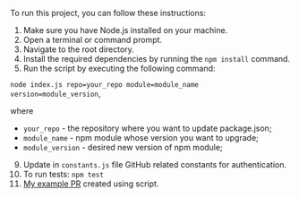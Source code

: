 To run this project, you can follow these instructions:
1. Make sure you have Node.js installed on your machine.
2. Open a terminal or command prompt.
3. Navigate to the root directory.
4. Install the required dependencies by running the `npm install` command.
5. Run the script by executing the following command: 

`node index.js repo=your_repo module=module_name version=module_version`,

where

- `your_repo` - the repository where you want to update package.json;
- `module_name` - npm module whose version you want to upgrade;
- `module_version` - desired new version of npm module;

9. Update in `constants.js` file GitHub related constants for authentication.
10. To run tests: `npm test`
11. <a href="https://github.com/YanaKopyshchyk1/nodejs-20220114_yana-kopyshchyk/pull/10">My example PR</a> created using script.
